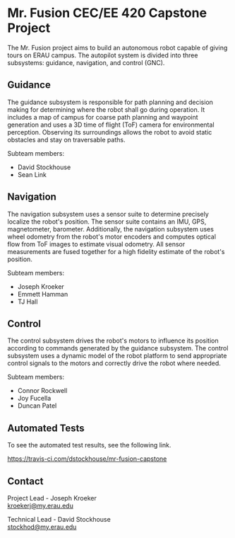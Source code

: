 # Mr. Fusion CEC/EE 420 Capstone Project

The Mr. Fusion project aims to build an autonomous robot capable of giving
tours on ERAU campus. The autopilot system is divided into three subsystems:
guidance, navigation, and control (GNC).

## Guidance

The guidance subsystem is responsible for path planning and decision making
for determining where the robot shall go during operation. It includes a
map of campus for coarse path planning and waypoint generation and uses a
3D time of flight (ToF) camera for environmental perception. Observing its
surroundings allows the robot to avoid static obstacles and stay on traversable
paths.

Subteam members:  
* David Stockhouse
* Sean Link

## Navigation

The navigation subsystem uses a sensor suite to determine precisely localize
the robot's position. The sensor suite contains an IMU, GPS, magnetometer, 
barometer. Additionally, the navigation subsystem uses wheel odometry from the
robot's motor encoders and computes optical flow from ToF images to estimate 
visual odometry. All sensor measurements are fused together for a high fidelity
estimate of the robot's position.

Subteam members:  
* Joseph Kroeker
* Emmett Hamman
* TJ Hall

## Control

The control subsystem drives the robot's motors to influence its position
according to commands generated by the guidance subsystem. The control
subsystem uses a dynamic model of the robot platform to send appropriate
control signals to the motors and correctly drive the robot where needed.

Subteam members:  
* Connor Rockwell
* Joy Fucella
* Duncan Patel

## Automated Tests
To see the automated test results, see the following link.

https://travis-ci.com/dstockhouse/mr-fusion-capstone

## Contact

Project Lead - Joseph Kroeker  
[kroekerj@my.erau.edu](mailto:kroekerj@my.erau.edu)

Technical Lead - David Stockhouse  
[stockhod@my.erau.edu](mailto:stockhod@my.erau.edu)

